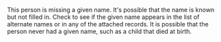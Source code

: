This person is missing a given name. It's possible that the name is known but not filled in.
Check to see if the given name appears in the list of alternate names or in any of the attached records.
It is possible that the person never had a given name, such as a child that died at birth.